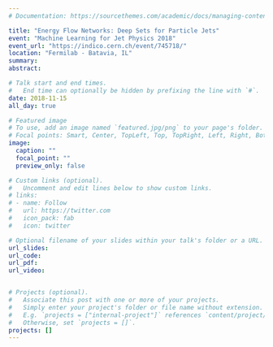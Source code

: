 ```yaml
---
# Documentation: https://sourcethemes.com/academic/docs/managing-content/

title: "Energy Flow Networks: Deep Sets for Particle Jets"
event: "Machine Learning for Jet Physics 2018"
event_url: "https://indico.cern.ch/event/745718/"
location: "Fermilab - Batavia, IL"
summary:
abstract:

# Talk start and end times.
#   End time can optionally be hidden by prefixing the line with `#`.
date: 2018-11-15
all_day: true

# Featured image
# To use, add an image named `featured.jpg/png` to your page's folder. 
# Focal points: Smart, Center, TopLeft, Top, TopRight, Left, Right, BottomLeft, Bottom, BottomRight.
image:
  caption: ""
  focal_point: ""
  preview_only: false

# Custom links (optional).
#   Uncomment and edit lines below to show custom links.
# links:
# - name: Follow
#   url: https://twitter.com
#   icon_pack: fab
#   icon: twitter

# Optional filename of your slides within your talk's folder or a URL.
url_slides:
url_code:
url_pdf:
url_video:


# Projects (optional).
#   Associate this post with one or more of your projects.
#   Simply enter your project's folder or file name without extension.
#   E.g. `projects = ["internal-project"]` references `content/project/deep-learning/index.md`.
#   Otherwise, set `projects = []`.
projects: []
---
```

